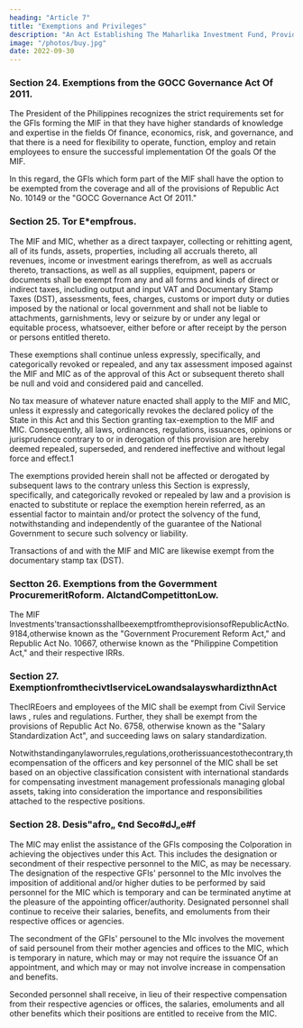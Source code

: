 ```yaml
---
heading: "Article 7"
title: "Exemptions and Privileges"
description: "An Act Establishing The Maharlika Investment Fund, Providing For The Management, Investment, And Use Of The Proceeds Of The fund, Appropriating Funds Thereof And For Other Purposes "
image: "/photos/buy.jpg"
date: 2022-09-30
---
```



### Section 24. Exemptions from the GOCC Governance Act Of 2011.

The President of the Philippines recognizes the strict requirements set for the GFls forming the MIF in that they have higher standards of knowledge and expertise in the fields Of finance, economics, risk, and governance, and that there is a need for flexibility to operate, function, employ and retain employees to ensure the successful implementation Of the goals Of the MIF. 

In this regard, the GFls which form part of the MIF shall have the option to be exempted from the coverage and all of the provisions of Republic Act No. 10149 or the "GOCC Governance Act Of 2011."


### Section 25. Tor E*empfrous. 

The MIF and MIC, whether as a direct taxpayer, collecting or rehitting agent, all of its funds, assets, properties, including all accruals thereto, all revenues, income or investment earings therefrom, as well as accruals thereto, transactions, as well as all supplies, equipment, papers or documents shall be exempt from any and all forms and kinds of direct or indirect taxes, including output and input VAT and Documentary Stamp Taxes (DST), assessments, fees, charges, customs or import duty or duties imposed by the national or local government and shall not be liable to attachments, garnishments, levy or seizure by or under any legal or equitable process, whatsoever, either before or after receipt by the person or persons entitled thereto.

These exemptions shall continue unless expressly, specifically, and categorically revoked or repealed, and any tax assessment imposed against the MIF and MIC as of the approval of this Act or subsequent thereto shall be null and void and considered paid and cancelled.

No tax measure of whatever nature enacted shall apply to the MIF and MIC, unless it expressly and categorically revokes the declared policy of the State in this Act and this Section granting tax-exemption to the MIF and MIC. Consequently, all laws, ordinances, regulations, issuances,
opinions or jurisprudence contrary to or in derogation of this provision are hereby deemed
repealed, superseded, and rendered ineffective and without legal force and effect.1

The exemptions provided herein shall not be affected or derogated by subsequent laws to the contrary unless this Section is expressly, specifically, and categorically revoked or repealed by law and a provision is enacted to substitute or replace the exemption herein referred, as an essential
factor to maintain and/or protect the solvency of the fund, notwithstanding and independently of
the guarantee of the National Government to secure such solvency or liability.

Transactions of and with the MIF and MIC are likewise exempt from the documentary stamp tax (DST).


### Sectton 26. Exemptions from the Govermment ProcuremeritRoform. AlctandCompetittonLow.

The MIF lnvestments'transactionsshallbeexemptfromtheprovisionsofRepublicActNo.9184,otherwise
known as the "Government Procurement Reform Act," and Republic Act No. 10667, otherwise
known as the "Philippine Competition Act," and their respective IRRs.

### Section 27. ExemptionfromthecivtlserviceLowandsalayswhardizthnAct

TheclREoers and employees of the MIC shall be exempt from Civil Service laws , rules and regulations. Further, they shall be exempt from the provisions of Republic Act No. 6758, otherwise known as the
"Salary Standardization Act", and succeeding laws on salary standardization.

Notwithstandinganylaworrules,regulations,orotherissuancestothecontrary,thecompensation
of the officers and key personnel of the MIC shall be set based on an objective classification
consistent with international standards for compensating investment management professionals
managing global assets, taking into consideration the importance and responsibilities attached to
the respective positions.

### Section 28. Desis"afro„ ¢nd Seco#dJ„e#f

The MIC may enlist the assistance of the GFls composing the Colporation in achieving the objectives under this Act. This includes the
designation or secondment of their respective personnel to the MIC, as may be necessary.
The designation of the respective GFls' personnel to the MIc involves the imposition of additional
and/or higher duties to be performed by said personnel for the MIC which is temporary and can be
terminated anytime at the pleasure of the appointing officer/authority. Designated personnel shall
continue to receive their salaries, benefits, and emoluments from their respective offices or
agencies.

The secondment of the GFls' persounel to the MIc involves the movement of said persounel from their mother agencies and offices to the MIC, which is temporary in nature, which may or may not require the issuance Of an appointment, and which may or may not involve increase in
compensation and benefits. 

Seconded personnel shall receive, in lieu of their respective compensation from their respective agencies or offices, the salaries, emoluments and all other benefits which their positions are entitled to receive from the MIC.
